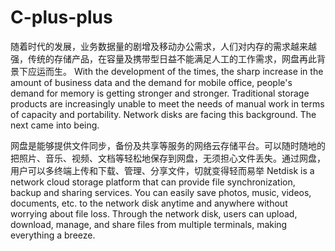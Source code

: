 # C-plus-plus

随着时代的发展，业务数据量的剧增及移动办公需求，人们对内存的需求越来越强，传统的存储产品，在容量及携带型日益不能满足人工的工作需求，网盘再此背景下应运而生。
With the development of the times, the sharp increase in the amount of business data and the demand for mobile office, people's demand for memory is getting stronger and stronger. Traditional storage products are increasingly unable to meet the needs of manual work in terms of capacity and portability. Network disks are facing this background. The next came into being.

网盘是能够提供文件同步，备份及共享等服务的网络云存储平台。可以随时随地的把照片、音乐、视频、文档等轻松地保存到网盘，无须担心文件丢失。通过网盘，用户可以多终端上传和下载、管理、分享文件，切就变得轻而易举
Netdisk is a network cloud storage platform that can provide file synchronization, backup and sharing services. You can easily save photos, music, videos, documents, etc. to the network disk anytime and anywhere without worrying about file loss. Through the network disk, users can upload, download, manage, and share files from multiple terminals, making everything a breeze.
